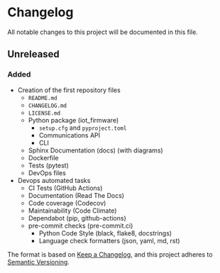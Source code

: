 # Changelog

All notable changes to this project will be documented in this file.

## Unreleased

### Added

- Creation of the first repository files
  - `README.md`
  - `CHANGELOG.md`
  - `LICENSE.md`
  - Python package (iot_firmware)
    - `setup.cfg` and `pyproject.toml`
    - Communications API
    - CLI
  - Sphinx Documentation (docs) (with diagrams)
  - Dockerfile
  - Tests (pytest)
  - DevOps files
- Devops automated tasks
  - CI Tests (GitHub Actions)
  - Documentation (Read The Docs)
  - Code coverage (Codecov)
  - Maintainability (Code Climate)
  - Dependabot (pip, github-actions)
  - pre-commit checks (pre-commit.ci)
    - Python Code Style (black, flake8, docstrings)
    - Language check formatters (json, yaml, md, rst)

The format is based on [Keep a Changelog](https://keepachangelog.com/en/1.0.0/), and this project adheres to [Semantic Versioning](https://semver.org/spec/v2.0.0.html).
